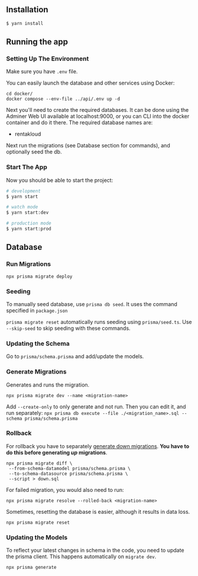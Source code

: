 ## Installation

```bash
$ yarn install
```

## Running the app

### Setting Up The Environment

Make sure you have `.env` file.

You can easily launch the database and other services using Docker:

```
cd docker/
docker compose --env-file ../api/.env up -d
```

Next you'll need to create the required databases. It can be done using the Adminer Web UI available at localhost:9000, or you can CLI into the docker container and do it there. The required database names are:

- rentakloud

Next run the migrations (see Database section for commands), and optionally seed the db.

### Start The App

Now you should be able to start the project:

```bash
# development
$ yarn start

# watch mode
$ yarn start:dev

# production mode
$ yarn start:prod
```

## Database

### Run Migrations

```
npx prisma migrate deploy
```

### Seeding

To manually seed database, use `prisma db seed`. It uses the command specified in `package.json`

`prisma migrate reset` automatically runs seeding using `prisma/seed.ts`. Use `--skip-seed` to skip seeding with these commands.

### Updating the Schema

Go to `prisma/schema.prisma` and add/update the models.

### Generate Migrations

Generates and runs the migration.

```
npx prisma migrate dev --name <migration-name>
```

Add `--create-only` to only generate and not run. Then you can edit it, and run separately: `npx prisma db execute --file ./<migration_name>.sql --schema prisma/schema.prisma`

### Rollback

For rollback you have to separately [generate down migrations](https://www.prisma.io/docs/guides/migrate/developing-with-prisma-migrate/generating-down-migrations). **You have to do this before generating _up_ migrations**.

```
npx prisma migrate diff \
 --from-schema-datamodel prisma/schema.prisma \
 --to-schema-datasource prisma/schema.prisma \
 --script > down.sql
 ```

 For failed migration, you would also need to run:

```
npx prisma migrate resolve --rolled-back <migration-name>
```

Sometimes, resetting the database is easier, although it results in data loss.

```
npx prisma migrate reset
```

### Updating the Models

To reflect your latest changes in schema in the code, you need to update the prisma client. This happens automatically on `migrate dev`.

```
npx prisma generate
```
